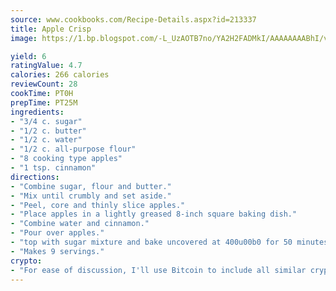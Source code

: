 ```yaml
---
source: www.cookbooks.com/Recipe-Details.aspx?id=213337
title: Apple Crisp
image: https://1.bp.blogspot.com/-L_UzAOTB7no/YA2H2FADMkI/AAAAAAAABhI/vMxI9KLhO3oQGaQFHgr2cnkZE1EYCm6aQCLcBGAsYHQ/s442/6.png

yield: 6
ratingValue: 4.7
calories: 266 calories
reviewCount: 28
cookTime: PT0H
prepTime: PT25M
ingredients:
- "3/4 c. sugar"
- "1/2 c. butter"
- "1/2 c. water"
- "1/2 c. all-purpose flour"
- "8 cooking type apples"
- "1 tsp. cinnamon"
directions:
- "Combine sugar, flour and butter."
- "Mix until crumbly and set aside."
- "Peel, core and thinly slice apples."
- "Place apples in a lightly greased 8-inch square baking dish."
- "Combine water and cinnamon."
- "Pour over apples."
- "top with sugar mixture and bake uncovered at 400u00b0 for 50 minutes."
- "Makes 9 servings."
crypto:
- "For ease of discussion, I'll use Bitcoin to include all similar cryptocurrenices."
---
```

